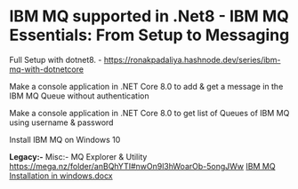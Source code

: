 # IBM MQ  supported in .Net8 - IBM MQ Essentials: From Setup to Messaging

Full Setup with dotnet8. - https://ronakpadaliya.hashnode.dev/series/ibm-mq-with-dotnetcore

Make a console application in .NET Core 8.0 to add & get a message in the IBM MQ Queue without authentication

Make a console application in .NET Core 8.0 to get list of Queues of IBM MQ using username & password

Install IBM MQ on Windows 10

**Legacy:-**
Misc:- MQ Explorer & Utility
https://mega.nz/folder/anBQhYTI#nwOn9l3hWoarOb-5ongJWw
[IBM MQ Installation in windows.docx](https://github.com/user-attachments/files/20832332/IBM.MQ.Installation.in.windows.docx)
